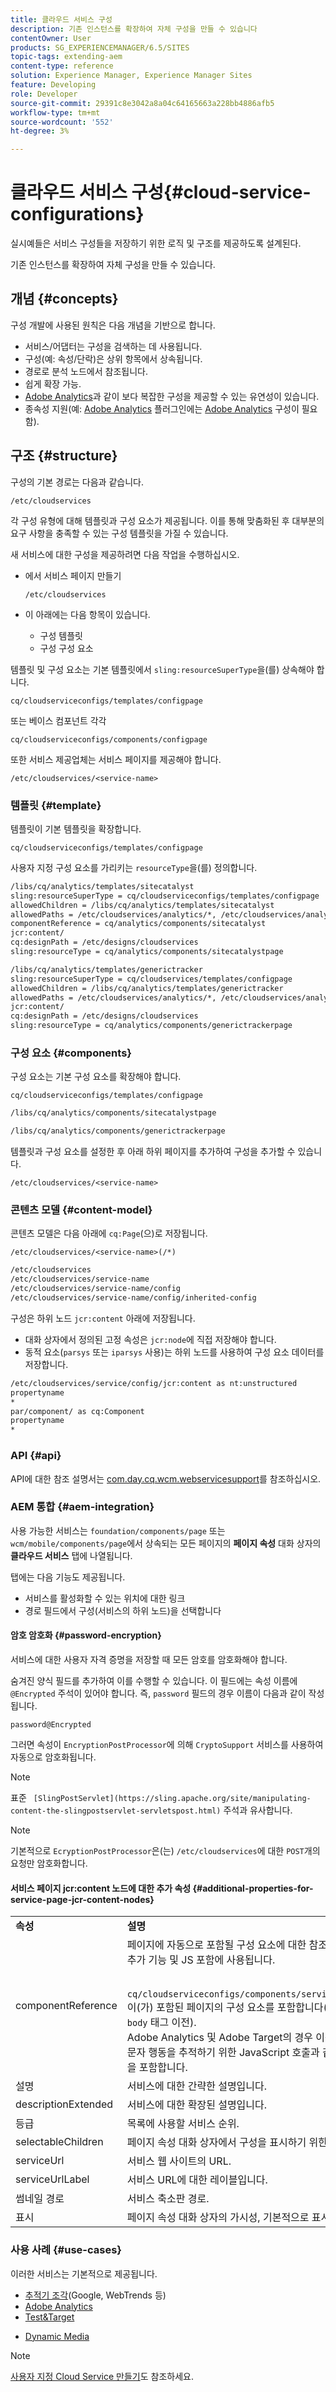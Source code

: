 ```yaml
---
title: 클라우드 서비스 구성
description: 기존 인스턴스를 확장하여 자체 구성을 만들 수 있습니다
contentOwner: User
products: SG_EXPERIENCEMANAGER/6.5/SITES
topic-tags: extending-aem
content-type: reference
solution: Experience Manager, Experience Manager Sites
feature: Developing
role: Developer
source-git-commit: 29391c8e3042a8a04c64165663a228bb4886afb5
workflow-type: tm+mt
source-wordcount: '552'
ht-degree: 3%

---
```


# 클라우드 서비스 구성{#cloud-service-configurations}

실시예들은 서비스 구성들을 저장하기 위한 로직 및 구조를 제공하도록 설계된다.

기존 인스턴스를 확장하여 자체 구성을 만들 수 있습니다.

## 개념 {#concepts}

구성 개발에 사용된 원칙은 다음 개념을 기반으로 합니다.

* 서비스/어댑터는 구성을 검색하는 데 사용됩니다.
* 구성(예: 속성/단락)은 상위 항목에서 상속됩니다.
* 경로로 분석 노드에서 참조됩니다.
* 쉽게 확장 가능.
* [Adobe Analytics](/help/sites-administering/marketing-cloud.md#integrating-with-adobe-analytics)과 같이 보다 복잡한 구성을 제공할 수 있는 유연성이 있습니다.
* 종속성 지원(예: [Adobe Analytics](/help/sites-administering/marketing-cloud.md#integrating-with-adobe-analytics) 플러그인에는 [Adobe Analytics](/help/sites-administering/marketing-cloud.md#integrating-with-adobe-analytics) 구성이 필요함).

## 구조 {#structure}

구성의 기본 경로는 다음과 같습니다.

`/etc/cloudservices`

각 구성 유형에 대해 템플릿과 구성 요소가 제공됩니다. 이를 통해 맞춤화된 후 대부분의 요구 사항을 충족할 수 있는 구성 템플릿을 가질 수 있습니다.

새 서비스에 대한 구성을 제공하려면 다음 작업을 수행하십시오.

* 에서 서비스 페이지 만들기

  `/etc/cloudservices`

* 이 아래에는 다음 항목이 있습니다.

   * 구성 템플릿
   * 구성 구성 요소

템플릿 및 구성 요소는 기본 템플릿에서 `sling:resourceSuperType`을(를) 상속해야 합니다.

`cq/cloudserviceconfigs/templates/configpage`

또는 베이스 컴포넌트 각각

`cq/cloudserviceconfigs/components/configpage`

또한 서비스 제공업체는 서비스 페이지를 제공해야 합니다.

`/etc/cloudservices/<service-name>`

### 템플릿 {#template}

템플릿이 기본 템플릿을 확장합니다.

`cq/cloudserviceconfigs/templates/configpage`

사용자 지정 구성 요소를 가리키는 `resourceType`을(를) 정의합니다.

```xml
/libs/cq/analytics/templates/sitecatalyst
sling:resourceSuperType = cq/cloudserviceconfigs/templates/configpage
allowedChildren = /libs/cq/analytics/templates/sitecatalyst
allowedPaths = /etc/cloudservices/analytics/*, /etc/cloudservices/analytics/.*
componentReference = cq/analytics/components/sitecatalyst
jcr:content/
cq:designPath = /etc/designs/cloudservices
sling:resourceType = cq/analytics/components/sitecatalystpage

/libs/cq/analytics/templates/generictracker
sling:resourceSuperType = cq/cloudservices/templates/configpage
allowedChildren = /libs/cq/analytics/templates/generictracker
allowedPaths = /etc/cloudservices/analytics/*, /etc/cloudservices/analytics/.*
jcr:content/
cq:designPath = /etc/designs/cloudservices
sling:resourceType = cq/analytics/components/generictrackerpage
```

### 구성 요소 {#components}

구성 요소는 기본 구성 요소를 확장해야 합니다.

`cq/cloudserviceconfigs/templates/configpage`

```xml
/libs/cq/analytics/components/sitecatalystpage

/libs/cq/analytics/components/generictrackerpage
```

템플릿과 구성 요소를 설정한 후 아래 하위 페이지를 추가하여 구성을 추가할 수 있습니다.

`/etc/cloudservices/<service-name>`

### 콘텐츠 모델 {#content-model}

콘텐츠 모델은 다음 아래에 `cq:Page`(으)로 저장됩니다.

`/etc/cloudservices/<service-name>(/*)`

```xml
/etc/cloudservices
/etc/cloudservices/service-name
/etc/cloudservices/service-name/config
/etc/cloudservices/service-name/config/inherited-config
```

구성은 하위 노드 `jcr:content` 아래에 저장됩니다.

* 대화 상자에서 정의된 고정 속성은 `jcr:node`에 직접 저장해야 합니다.
* 동적 요소(`parsys` 또는 `iparsys` 사용)는 하위 노드를 사용하여 구성 요소 데이터를 저장합니다.

```xml
/etc/cloudservices/service/config/jcr:content as nt:unstructured
propertyname
*
par/component/ as cq:Component
propertyname
*
```

### API {#api}

API에 대한 참조 설명서는 [com.day.cq.wcm.webservicesupport](https://developer.adobe.com/experience-manager/reference-materials/6-5/javadoc/com/day/cq/wcm/webservicesupport/package-summary.html)를 참조하십시오.

### AEM 통합 {#aem-integration}

사용 가능한 서비스는 `foundation/components/page` 또는 `wcm/mobile/components/page`에서 상속되는 모든 페이지의 **페이지 속성** 대화 상자의 **클라우드 서비스** 탭에 나열됩니다.

탭에는 다음 기능도 제공됩니다.

* 서비스를 활성화할 수 있는 위치에 대한 링크
* 경로 필드에서 구성(서비스의 하위 노드)을 선택합니다

#### 암호 암호화 {#password-encryption}

서비스에 대한 사용자 자격 증명을 저장할 때 모든 암호를 암호화해야 합니다.

숨겨진 양식 필드를 추가하여 이를 수행할 수 있습니다. 이 필드에는 속성 이름에 `@Encrypted` 주석이 있어야 합니다. 즉, `password` 필드의 경우 이름이 다음과 같이 작성됩니다.

`password@Encrypted`

그러면 속성이 `EncryptionPostProcessor`에 의해 `CryptoSupport` 서비스를 사용하여 자동으로 암호화됩니다.

>[!NOTE]
>
>표준 ` [SlingPostServlet](https://sling.apache.org/site/manipulating-content-the-slingpostservlet-servletspost.html)` 주석과 유사합니다.

>[!NOTE]
>
>기본적으로 `EcryptionPostProcessor`은(는) `/etc/cloudservices`에 대한 `POST`개의 요청만 암호화합니다.

#### 서비스 페이지 jcr:content 노드에 대한 추가 속성 {#additional-properties-for-service-page-jcr-content-nodes}

<table>
 <tbody>
  <tr>
   <td><strong>속성</strong></td>
   <td><strong>설명</strong></td>
  </tr>
  <tr>
   <td>componentReference</td>
   <td>페이지에 자동으로 포함될 구성 요소에 대한 참조 경로.<br /> 추가 기능 및 JS 포함에 사용됩니다.<br /> <br /> <code> cq/cloudserviceconfigs/components/servicecomponents</code><br />이(가) 포함된 페이지의 구성 요소를 포함합니다(일반적으로 <code>body</code> 태그 이전).<br /> Adobe Analytics 및 Adobe Target의 경우 이를 사용하여 방문자 행동을 추적하기 위한 JavaScript 호출과 같은 추가 기능을 포함합니다.</td>
  </tr>
  <tr>
   <td>설명</td>
   <td>서비스에 대한 간략한 설명입니다.<br /> </td>
  </tr>
  <tr>
   <td>descriptionExtended</td>
   <td>서비스에 대한 확장된 설명입니다.</td>
  </tr>
  <tr>
   <td>등급</td>
   <td>목록에 사용할 서비스 순위.</td>
  </tr>
  <tr>
   <td>selectableChildren</td>
   <td>페이지 속성 대화 상자에서 구성을 표시하기 위한 필터입니다.</td>
  </tr>
  <tr>
   <td>serviceUrl</td>
   <td>서비스 웹 사이트의 URL.</td>
  </tr>
  <tr>
   <td>serviceUrlLabel</td>
   <td>서비스 URL에 대한 레이블입니다.</td>
  </tr>
  <tr>
   <td>썸네일 경로</td>
   <td>서비스 축소판 경로.</td>
  </tr>
  <tr>
   <td>표시</td>
   <td>페이지 속성 대화 상자의 가시성, 기본적으로 표시(선택 사항)</td>
  </tr>
 </tbody>
</table>

### 사용 사례 {#use-cases}

이러한 서비스는 기본적으로 제공됩니다.

* [추적기 조각](/help/sites-administering/external-providers.md)(Google, WebTrends 등)
* [Adobe Analytics](/help/sites-administering/marketing-cloud.md#integrating-with-adobe-analytics)
* [Test&amp;Target](/help/sites-administering/marketing-cloud.md#integrating-with-adobe-target)
<!-- Search&Promote is end of life as of September 1, 2022 * [Search&Promote](/help/sites-administering/marketing-cloud.md#integrating-with-search-promote) -->
* [Dynamic Media](/help/sites-administering/marketing-cloud.md#integrating-with-scene)

>[!NOTE]
>
>[사용자 지정 Cloud Service 만들기](/help/sites-developing/extending-cloud-config-custom-cloud.md)도 참조하세요.
